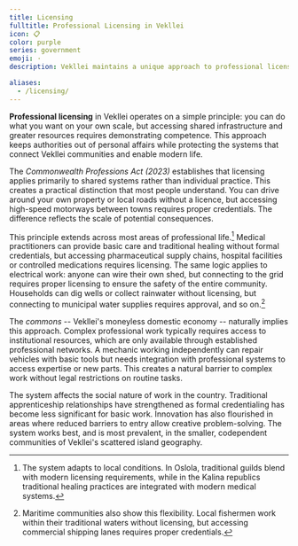 ```yaml
---
title: Licensing
fulltitle: Professional Licensing in Vekllei
icon: 📋
color: purple
series: government
emoji: ·
description: Vekllei maintains a unique approach to professional licensing that prioritises personal autonomy whilst protecting shared infrastructure and collective resources.

aliases:
  - /licensing/
---
```


**Professional licensing** in Vekllei operates on a simple principle: you can do what you want on your own scale, but accessing shared infrastructure and greater resources requires demonstrating competence. This approach keeps authorities out of personal affairs while protecting the systems that connect Vekllei communities and enable modern life.

The *Commonwealth Professions Act (2023)* establishes that licensing applies primarily to shared systems rather than individual practice. This creates a practical distinction that most people understand. You can drive around your own property or local roads without a licence, but accessing high-speed motorways between towns requires proper credentials. The difference reflects the scale of potential consequences.

This principle extends across most areas of professional life.[^examples] Medical practitioners can provide basic care and traditional healing without formal credentials, but accessing pharmaceutical supply chains, hospital facilities or controlled medications requires licensing. The same logic applies to electrical work: anyone can wire their own shed, but connecting to the grid requires proper licensing to ensure the safety of the entire community. Households can dig wells or collect rainwater without licensing, but connecting to municipal water supplies requires approval, and so on.[^water]

The *commons* -- Vekllei's moneyless domestic economy -- naturally implies this approach. Complex professional work typically requires access to institutional resources, which are only available through established professional networks. A mechanic working independently can repair vehicles with basic tools but needs integration with professional systems to access expertise or new parts. This creates a natural barrier to complex work without legal restrictions on routine tasks.

The system affects the social nature of work in the country. Traditional apprenticeship relationships have strengthened as formal credentialing has become less significant for basic work. Innovation has also flourished in areas where reduced barriers to entry allow creative problem-solving. The system works best, and is most prevalent, in the smaller, codependent communities of Vekllei's scattered island geography.

[^examples]: The system adapts to local conditions. In Oslola, traditional guilds blend with modern licensing requirements, while in the Kalina republics traditional healing practices are integrated with modern medical systems.
[^water]: Maritime communities also show this flexibility. Local fishermen work within their traditional waters without licensing, but accessing commercial shipping lanes requires proper credentials.